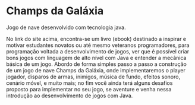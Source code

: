 Champs da Galáxia
=====

Jogo de nave desenvolvido com tecnologia java.

No link do site acima, encontra-se um livro (ebook) destinado a inspirar e motivar estudantes novatos ou até mesmo veteranos programadores, para programação voltada a desenvolvimento de jogos, ver que é possível criar bons jogos com linguagem de alto nível com Java e entender a mecânica básica de um jogo. Abordo de forma simples passo a passo a construção de um jogo de nave Champs da Galáxia, onde implementaremos o player jogador, disparos de armas, inimigos, música de fundo, efeitos sonoro, cenário móvel, e muito mais; no fim você ainda terá alguns desafios proposto para implementar no seu jogo, se aventure e venha nessa introdução ao desenvolvimento de jogos com Java.
